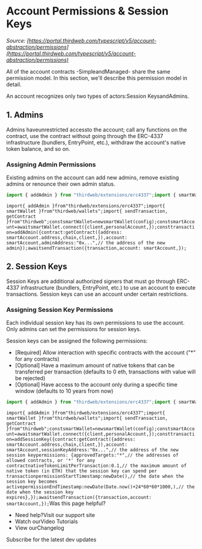 # Account Permissions & Session Keys

*Source: [https://portal.thirdweb.com/typescript/v5/account-abstraction/permissions](https://portal.thirdweb.com/typescript/v5/account-abstraction/permissions)*

All of the account contracts -SimpleandManaged- share the same permission model. In this section, we'll describe this permission model in detail.

An account recognizes only two types of actors:Session KeysandAdmins.

## 1. Admins

Admins haveunrestricted accessto the account; call any functions on the contract, use the contract without going through the ERC-4337 infrastructure (bundlers, EntryPoint, etc.), withdraw the account's native token balance, and so on.

### Assigning Admin Permissions

Existing admins on the account can add new admins, remove existing admins or renounce their own admin status.

```typescript
import { addAdmin } from "thirdweb/extensions/erc4337";import { smartWallet } from "thirdweb/wallets";import { sendTransaction, getContract } from "thirdweb"; const smartWallet = new smartWallet(config);const smartAccount = await smartWallet.connect({  client,  personalAccount,}); const transaction = addAdmin({  contract: getContract({    address: smartAccount.address,    chain,    client,  }),  account: smartAccount,  adminAddress: "0x...", // the address of the new admin});await sendTransaction({  transaction,  account: smartAccount,});
```

`import{ addAdmin }from"thirdweb/extensions/erc4337";import{ smartWallet }from"thirdweb/wallets";import{ sendTransaction, getContract }from"thirdweb";constsmartWallet=newsmartWallet(config);constsmartAccount=awaitsmartWallet.connect({client,personalAccount,});consttransaction=addAdmin({contract:getContract({address: smartAccount.address,chain,client,}),account: smartAccount,adminAddress:"0x...",// the address of the new admin});awaitsendTransaction({transaction,account: smartAccount,});`
## 2. Session Keys

Session Keys are additional authorized signers that must go through ERC-4337 infrastructure (bundlers, EntryPoint, etc.) to use an account to execute transactions. Session keys can use an account under certain restrictions.

### Assigning Session Key Permissions

Each individual session key has its own permissions to use the account. Only admins can set the permissions for session keys.

Session keys can be assigned the following permissions:

* [Required] Allow interaction with specific contracts with the account ("*" for any contracts)
* [Optional] Have a maximum amount of native tokens that can be transferred per transaction (defaults to 0 eth, transactions with value will be rejected)
* [Optional] Have access to the account only during a specific time window (defaults to 10 years from now)

```typescript
import { addAdmin } from "thirdweb/extensions/erc4337";import { smartWallet } from "thirdweb/wallets";import { sendTransaction, getContract } from "thirdweb"; const smartWallet = new smartWallet(config);const smartAccount = await smartWallet.connect({  client,  personalAccount,}); const transaction = addSessionKey({  contract: getContract({    address: smartAccount.address,    chain,    client,  }),  account: smartAccount,  sessionKeyAddress: "0x...", // the address of the new session key  permissions: {    approvedTargets: "*", // the addresses of allowed contracts, or '*' for any contract    nativeTokenLimitPerTransaction: 0.1, // the maximum amount of native token (in ETH) that the session key can spend per transaction    permissionStartTimestamp: new Date(), // the date when the session key becomes active    permissionEndTimestamp: new Date(      Date.now() + 24 * 60 * 60 * 1000,    ), // the date when the session key expires  },});await sendTransaction({  transaction,  account: smartAccount,});
```

`import{ addAdmin }from"thirdweb/extensions/erc4337";import{ smartWallet }from"thirdweb/wallets";import{ sendTransaction, getContract }from"thirdweb";constsmartWallet=newsmartWallet(config);constsmartAccount=awaitsmartWallet.connect({client,personalAccount,});consttransaction=addSessionKey({contract:getContract({address: smartAccount.address,chain,client,}),account: smartAccount,sessionKeyAddress:"0x...",// the address of the new session keypermissions: {approvedTargets:"*",// the addresses of allowed contracts, or '*' for any contractnativeTokenLimitPerTransaction:0.1,// the maximum amount of native token (in ETH) that the session key can spend per transactionpermissionStartTimestamp:newDate(),// the date when the session key becomes activepermissionEndTimestamp:newDate(Date.now()+24*60*60*1000,),// the date when the session key expires},});awaitsendTransaction({transaction,account: smartAccount,});`Was this page helpful?

* Need help?Visit our support site
* Watch ourVideo Tutorials
* View ourChangelog

Subscribe for the latest dev updates

